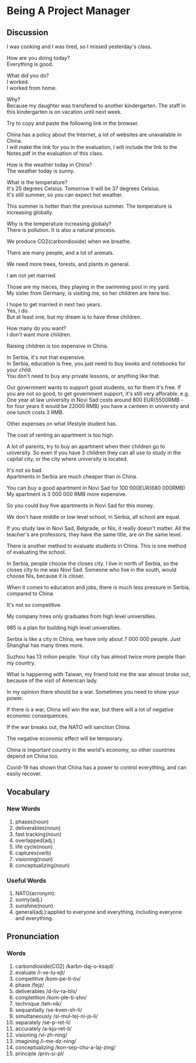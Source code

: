 # Being A Project Manager
## Discussion
I was cooking and I was tired, so I missed yesterday's class.  

How are you doing today?  
Everything is good.  

What did you do?  
I worked.  
I worked from home.  

Why?  
Because my daughter was transfered to another kindergarten. The staff in this kindergarten is on vacation until next week.   

Try to copy and paste the following link in the browser.  

China has a policy about the Internet, a lot of websites are unavailable in China.  
I will make the link for you in the evaluation, I will include the link to the Notes.pdf in the evaluation of this class.  

How is the weather today in China?  
The weather today is sunny.  

What is the temperature?  
It's 25 degrees Celsius. Tomorrow it will be 37 degrees Celsius.  
It's still summer, so you can expect hot weather.  

This summer is hotter than the previous summer. The temperature is increasing globally.   

Why is the temperature increasing globaly?  
There is pollution. It is also a natural process.  

We produce CO2(carbondioxide) when we breathe.  

There are many people, and a lot of animals.  

We need more trees, forests, and plants in general.  

I am not yet married.  

Those are my nieces, they playing in the swimming pool in my yard.  
My sister from Germany, is visiting me, so her children are here too.  

I hope to get married in next two years.  
Yes, I do.  
But at least one, but my dream is to have three children.  

How many do you want?  
I don't want more children.  

Raising children is too expensive in China.  

In Serbia, it's not that expensive.  
In Serbia, education is free, you just need to buy books and notebooks for your child.  
You don't need to buy any private lessons, or anything like that.  

Our government wants to support good students, so for them it's free. If you are not so good, to get government support, it's still very afforable.  e.g. One year at law university in Novi Sad costs around 800 EUR(5500RMB - for four years it would be 22000 RMB) you have a canteen in university and one lunch costs 3 RMB.  

Other expenses on what lifestyle student has.  

The cost of renting an apartment is too high.  

A lot of parents, try to buy an apartment when their children go to university. So even if you have 3 children they can all use to study in the capital city, or the city where university is located.   

It's not so bad.  
Apartments in Serbia are much cheaper than in China.  

You can buy a good apartment in Novi Sad for 100 000EUR(680 000RMB)
My apartment is 3 000 000 RMB more expensive.  

So you could buy five apartments in Novi Sad for this money.  

We don't have middle or low level school, in Serbia, all school are equal.  

If you study law in Novi Sad, Belgrade, or Nis, it really doesn't matter. All the teacher's are professors, they have the same title, are on the same level.  

There is another method to evaluate students in China. This is one method of evaluating the school.   

In Serbia, people choose the closes city. I live in north of Serbia, so the closes city to me was Novi Sad. Someone who live in the south, would choose Nis, because it is closer.    

When it comes to education and jobs, there is much less pressure in Serbia, compared to China.  

It's not so competitive.  

My company hires only graduates from high level universities.  

985 is a plan for building high level universities.  

Serbia is like a city in China, we have only about 7 000 000 people. Just Shanghai has many times more.   

Suzhou has 13 milion people. Your city has almost twice more people than my country.   

What is happening with Taiwan, my friend told me the war almost broke out, because of the visit of American lady.  

In my opinion there should be a war. Sometimes you need to show your power.  

If there is a war, China will win the war, but there will a lot of negative economic consequences.  

If the war breaks out, the NATO will sanction China.  

The negative economic effect will be temporary.  

China is important country in the world's economy, so other countries depend on China too.  

Covid-19 has shown that China has a power to control everything, and can easily recover.  

## Vocabulary
### New Words
1. phases(noun)
1. deliverables(noun)
1. fast tracking(noun)
1. overlapped(adj.)
1. life cycle(noun)
1. captures(verb)
1. visioning(noun)
1. conceptualizing(noun)

### Useful Words
1. NATO(acronym):
1. sunny(adj.)
1. sunshine(noun)
1. general(adj.):applied to everyone and everything, including everyone and everything.

## Pronunciation
### Words
1. carbondioxide(CO2) /karbn-daj-o-ksajd/
1. evaluate /i-ve-lu-ejt/
1. competitive /kom-pe-ti-tiv/
1. phase /fejz/
1. deliverables /d-liv-ra-bls/
1. completition /kom-ple-ti-shn/
1. technique /teh-nik/
1. sequantially /se-kven-sh-li/
1. simultaneously /si-mul-tej-ni-js-li/
1. separately /se-p-ret-li/
1. accurately /a-kju-ret-li/
1. visioning /vi-zh-ning/
1. imagining /i-me-dz-ning/
1. conceptualizing /kon-sep-chu-a-laj-zing/
1. principle /prin-si-pl/
